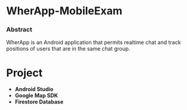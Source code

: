 # WherApp-MobileExam
 
### Abstract 

WherApp is an Android application that permits realtime chat and track positions of users that are in the same chat group.

# Project 

+ **Android Studio**
+ **Google Map SDK**
+ **Firestore Database**
